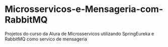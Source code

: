 # Microsservicos-e-Mensageria-com-RabbitMQ
Projetos do curso da Alura de Microsservicos utilizando SpringEureka e RabbitMQ como servico de mensageria
